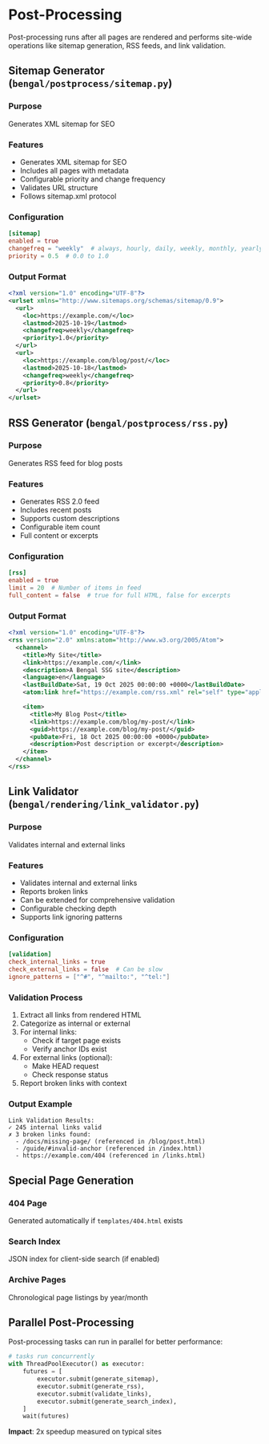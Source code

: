 # Post-Processing

Post-processing runs after all pages are rendered and performs site-wide operations like sitemap generation, RSS feeds, and link validation.

## Sitemap Generator (`bengal/postprocess/sitemap.py`)

### Purpose
Generates XML sitemap for SEO

### Features
- Generates XML sitemap for SEO
- Includes all pages with metadata
- Configurable priority and change frequency
- Validates URL structure
- Follows sitemap.xml protocol

### Configuration

```toml
[sitemap]
enabled = true
changefreq = "weekly"  # always, hourly, daily, weekly, monthly, yearly, never
priority = 0.5  # 0.0 to 1.0
```

### Output Format

```xml
<?xml version="1.0" encoding="UTF-8"?>
<urlset xmlns="http://www.sitemaps.org/schemas/sitemap/0.9">
  <url>
    <loc>https://example.com/</loc>
    <lastmod>2025-10-19</lastmod>
    <changefreq>weekly</changefreq>
    <priority>1.0</priority>
  </url>
  <url>
    <loc>https://example.com/blog/post/</loc>
    <lastmod>2025-10-18</lastmod>
    <changefreq>weekly</changefreq>
    <priority>0.8</priority>
  </url>
</urlset>
```

## RSS Generator (`bengal/postprocess/rss.py`)

### Purpose
Generates RSS feed for blog posts

### Features
- Generates RSS 2.0 feed
- Includes recent posts
- Supports custom descriptions
- Configurable item count
- Full content or excerpts

### Configuration

```toml
[rss]
enabled = true
limit = 20  # Number of items in feed
full_content = false  # true for full HTML, false for excerpts
```

### Output Format

```xml
<?xml version="1.0" encoding="UTF-8"?>
<rss version="2.0" xmlns:atom="http://www.w3.org/2005/Atom">
  <channel>
    <title>My Site</title>
    <link>https://example.com/</link>
    <description>A Bengal SSG site</description>
    <language>en</language>
    <lastBuildDate>Sat, 19 Oct 2025 00:00:00 +0000</lastBuildDate>
    <atom:link href="https://example.com/rss.xml" rel="self" type="application/rss+xml"/>

    <item>
      <title>My Blog Post</title>
      <link>https://example.com/blog/my-post/</link>
      <guid>https://example.com/blog/my-post/</guid>
      <pubDate>Fri, 18 Oct 2025 00:00:00 +0000</pubDate>
      <description>Post description or excerpt</description>
    </item>
  </channel>
</rss>
```

## Link Validator (`bengal/rendering/link_validator.py`)

### Purpose
Validates internal and external links

### Features
- Validates internal and external links
- Reports broken links
- Can be extended for comprehensive validation
- Configurable checking depth
- Supports link ignoring patterns

### Configuration

```toml
[validation]
check_internal_links = true
check_external_links = false  # Can be slow
ignore_patterns = ["^#", "^mailto:", "^tel:"]
```

### Validation Process
1. Extract all links from rendered HTML
2. Categorize as internal or external
3. For internal links:
   - Check if target page exists
   - Verify anchor IDs exist
4. For external links (optional):
   - Make HEAD request
   - Check response status
5. Report broken links with context

### Output Example

```
Link Validation Results:
✓ 245 internal links valid
✗ 3 broken links found:
  - /docs/missing-page/ (referenced in /blog/post.html)
  - /guide/#invalid-anchor (referenced in /index.html)
  - https://example.com/404 (referenced in /links.html)
```

## Special Page Generation

### 404 Page
Generated automatically if `templates/404.html` exists

### Search Index
JSON index for client-side search (if enabled)

### Archive Pages
Chronological page listings by year/month

## Parallel Post-Processing

Post-processing tasks can run in parallel for better performance:

```python
# tasks run concurrently
with ThreadPoolExecutor() as executor:
    futures = [
        executor.submit(generate_sitemap),
        executor.submit(generate_rss),
        executor.submit(validate_links),
        executor.submit(generate_search_index),
    ]
    wait(futures)
```

**Impact**: 2x speedup measured on typical sites
